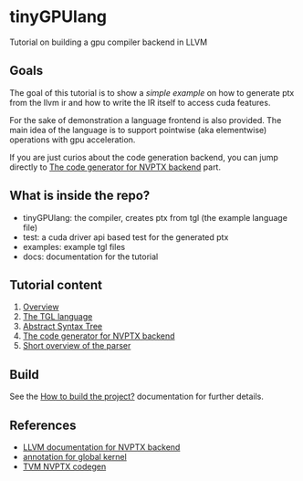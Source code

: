 # tinyGPUlang

Tutorial on building a gpu compiler backend in LLVM

## Goals

The goal of this tutorial is to show a *simple example* on how to generate ptx from the llvm ir and how to write the IR itself to access cuda features.

For the sake of demonstration a language frontend is also provided. The main idea of the language is to support pointwise (aka elementwise) operations with gpu acceleration.

If you are just curios about the code generation backend, you can jump directly to [The code generator for NVPTX backend](docs/s4_codegen.md) part.

## What is inside the repo?

- tinyGPUlang: the compiler, creates ptx from tgl (the example language file)
- test: a cuda driver api based test for the generated ptx
- examples: example tgl files
- docs: documentation for the tutorial 

## Tutorial content

1. [Overview](docs/s1_overview.md)
2. [The TGL language](docs/s2_tgl_language.md)
3. [Abstract Syntax Tree](docs/s3_ast.md)
4. [The code generator for NVPTX backend](docs/s4_codegen.md)
5. [Short overview of the parser](docs/s5_parser.md)

## Build

See the [How to build the project?](docs/build_proj.md) documentation for further details.

## References

- [LLVM documentation for NVPTX backend](https://llvm.org/docs/NVPTXUsage.html)
- [annotation for global kernel](https://stackoverflow.com/questions/19743861/what-is-llvm-metadata)
- [TVM NVPTX codegen](https://github.com/apache/tvm/blob/main/src/target/llvm/codegen_nvptx.cc)

